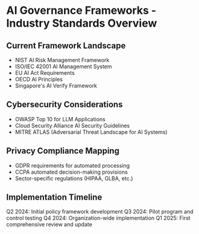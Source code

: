 # AI Governance Frameworks - Industry Standards Overview

## Current Framework Landscape
- NIST AI Risk Management Framework
- ISO/IEC 42001 AI Management System
- EU AI Act Requirements
- OECD AI Principles
- Singapore's AI Verify Framework

## Cybersecurity Considerations
- OWASP Top 10 for LLM Applications
- Cloud Security Alliance AI Security Guidelines
- MITRE ATLAS (Adversarial Threat Landscape for AI Systems)

## Privacy Compliance Mapping
- GDPR requirements for automated processing
- CCPA automated decision-making provisions
- Sector-specific regulations (HIPAA, GLBA, etc.)

## Implementation Timeline
Q2 2024: Initial policy framework development
Q3 2024: Pilot program and control testing
Q4 2024: Organization-wide implementation
Q1 2025: First comprehensive review and update
